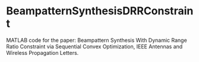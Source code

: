 # BeampatternSynthesisDRRConstraint
MATLAB code for the paper:
Beampattern Synthesis With Dynamic Range Ratio Constraint via Sequential Convex Optimization, IEEE Antennas and Wireless Propagation Letters.
